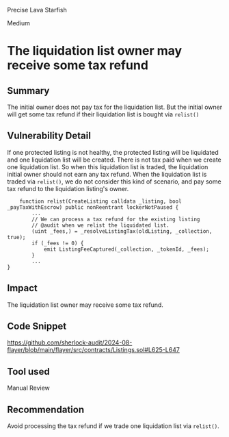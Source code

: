 Precise Lava Starfish

Medium

# The liquidation list owner may receive some tax refund

## Summary
The initial owner does not pay tax for the liquidation list. But the initial owner will get some tax refund if their liquidation list is bought via `relist()`

## Vulnerability Detail
If one protected listing is not healthy, the protected listing will be liquidated and one liquidation list will be created. There is not tax paid when we create one liquidation list. So when this liquidation list is traded, the liquidation initial owner should not earn any tax refund.
When the liquidation list is traded via `relist()`, we do not consider this kind of scenario, and pay some tax refund to the liquidation listing's owner.
```solidity
    function relist(CreateListing calldata _listing, bool _payTaxWithEscrow) public nonReentrant lockerNotPaused {
        ...
        // We can process a tax refund for the existing listing
        // @audit when we relist the liquidated list.
        (uint _fees,) = _resolveListingTax(oldListing, _collection, true);
        if (_fees != 0) {
            emit ListingFeeCaptured(_collection, _tokenId, _fees);
        }
        ...
}
```

## Impact
The liquidation list owner may receive some tax refund.

## Code Snippet
https://github.com/sherlock-audit/2024-08-flayer/blob/main/flayer/src/contracts/Listings.sol#L625-L647

## Tool used

Manual Review

## Recommendation
Avoid processing the tax refund if we trade one liquidation list via `relist()`. 